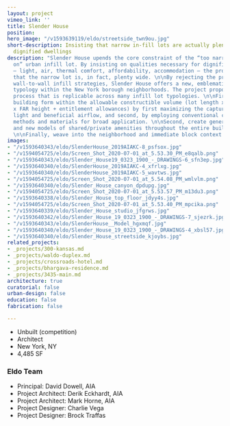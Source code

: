 ```yaml
---
layout: project
vimeo_link: ''
title: Slender House
position: 
hero_image: "/v1593639119/eldo/streetside_twn9ou.jpg"
short-description: Insisting that narrow in-fill lots are actually plenty wide for
  dignified dwellings
description: "Slender House upends the core constraint of the “too narrow to build
  on” urban infill lot. By insisting on qualities necessary for dignified dwellings
  – light, air, thermal comfort, affordability, accommodation – the project shows
  that the narrow lot is, in fact, plenty wide. \n\nBy rejecting the presumption of
  wall-to-wall infill strategies, Slender House offers a new, emblematic row house
  typology within the New York borough neighborhoods. The project proposes a three-step
  process that is replicable across many infill lot typologies. \n\nFirst, optimize
  building form within the allowable constructible volume (lot length x lot depth
  x FAR height + entitlement allowances) by first maximizing the capture of natural
  light and beneficial airflow, and second, by employing conventional construction
  methods and materials for broad application. \n\nSecond, create generous interiors
  and new models of shared/private amenities throughout the entire building and site.
  \n\nFinally, weave into the neighborhood and immediate block context."
images:
- "/v1593640343/eldo/SlenderHouse_2019AIAKC-8_psfsox.jpg"
- "/v1594054725/eldo/Screen_Shot_2020-07-01_at_5.53.30_PM_e8qalb.png"
- "/v1593640343/eldo/Slender_House19_0323_1900_-_DRAWINGS-6_sfn3ep.jpg"
- "/v1593640340/eldo/SlenderHouse_2019AIAKC-4_xfrlxg.jpg"
- "/v1593640340/eldo/SlenderHouse_2019AIAKC-5_wavtws.jpg"
- "/v1594054725/eldo/Screen_Shot_2020-07-01_at_5.54.08_PM_wmlvlm.png"
- "/v1593640340/eldo/Slender_House_canyon_dpdupg.jpg"
- "/v1594054725/eldo/Screen_Shot_2020-07-01_at_5.53.57_PM_m13du3.png"
- "/v1593640338/eldo/Slender_House_top_floor_jdyy4s.jpg"
- "/v1594054725/eldo/Screen_Shot_2020-07-01_at_5.53.40_PM_mpcika.png"
- "/v1593640339/eldo/Slender_House_studio_jfgrws.jpg"
- "/v1593640342/eldo/Slender_House_19_0323_1900_-_DRAWINGS-7_sjezrk.jpg"
- "/v1593640343/eldo/SlenderHouse__Model_hgxmqf.jpg"
- "/v1593640340/eldo/Slender_House_19_0323_1900_-_DRAWINGS-4_xbsl57.jpg"
- "/v1593640340/eldo/Slender_House_streetside_kjoybs.jpg"
related_projects:
- _projects/300-kansas.md
- _projects/waldo-duplex.md
- _projects/crossroads-hotel.md
- _projects/bhargava-residence.md
- _projects/3435-main.md
architecture: true
curatorial: false
urban-design: false
education: false
fabrication: false

---
```

* Unbuilt (competition)
* Architect
* New York, NY
* 4,485 SF

### Eldo Team

* Principal: David Dowell, AIA
* Project Architect: Derik Eckhardt, AIA
* Project Architect: Mark Horne, AIA
* Project Designer: Charlie Vega
* Project Designer: Brock Traffas